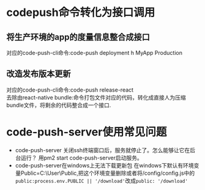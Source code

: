 
# codepush命令转化为接口调用

## 将生产环境的app的度量信息整合成接口
对应的code-push-cli命令:code-push deployment h MyApp Production

## 改造发布版本更新
对应的code-push-cli命令:code-push release-react <AppName> <PlatName><br>
去除由react-native bundle:命令打包文件对应的代码，转化成直接人为压缩bundle文件，将剩余的代码整合成一个接口.

# code-push-server使用常见问题
- code-push-server 关闭ssh终端窗口后，服务就停止了。怎么能够让它在后台运行？
用pm2 start code-push-server启动服务。
- code-push-server在windows上无法下载更新包
在windows下默认有环境变量Public=C:\User\Public,把这个环境变量删除或者将/config/config.js中的 `public:process.env.PUBLIC || '/download'`改成`public: '/download'`


